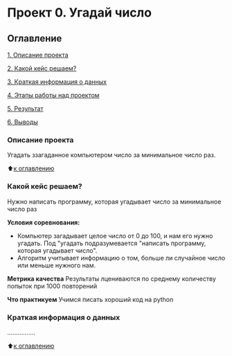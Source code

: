# Проект 0. Угадай число

## Оглавление
[1. Описание проекта](https://github.com/1Mitya1/sf_data_science/blob/main/README.md#Описание-проекта)

[2. Какой кейс решаем?](https://github.com/1Mitya1/sf_data_science/blob/main/README.md#какой-кейс-решаем)

[3. Краткая информация о данных](https://github.com/1Mitya1/sf_data_science/blob/main/README.md#краткая-информация-о-данных)

[4. Этапы работы над проектом](https://github.com/1Mitya1/sf_data_science/blob/main/README.md#Этапы-работы-над-проектом)

[5. Результат](https://github.com/1Mitya1/sf_data_science/blob/main/README.md#Результат)

[6. Выводы](https://github.com/1Mitya1/sf_data_science/blob/main/README.md#Выводы)

### Описание проекта
Угадать ззагаданное компьютером число за минимальное число раз.

:arrow_up:[к оглавлению](https://github.com/1Mitya1/sf_data_science/tree/main#readme)

### Какой кейс решаем?
Нужно написать программу, которая угадывает число за минимальное число раз

**Условия соревнования:**
- Компьютер загадывает целое число от 0 до 100, и нам его нужно угадать. Под "угадать подразумевается "написать программу, которая угадывает число".
- Алгоритм учитывает информацию о том, больше ли случайное число или меньше нужного нам.

**Метрика качества**
Результаты лцениваются по среднему количеству попыток при 1000 повторений

**Что практикуем**
Учимся писать хороший код на python

### Краткая информация о данных
................

:arrow_up:[к оглавлению](https://github.com/1Mitya1/sf_data_science/tree/main#readme)


